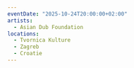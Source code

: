 ```yaml
---
eventDate: "2025-10-24T20:00:00+02:00"
artists:
  - Asian Dub Foundation
locations:
  - Tvornica Kulture
  - Zagreb
  - Croatie
---
```

